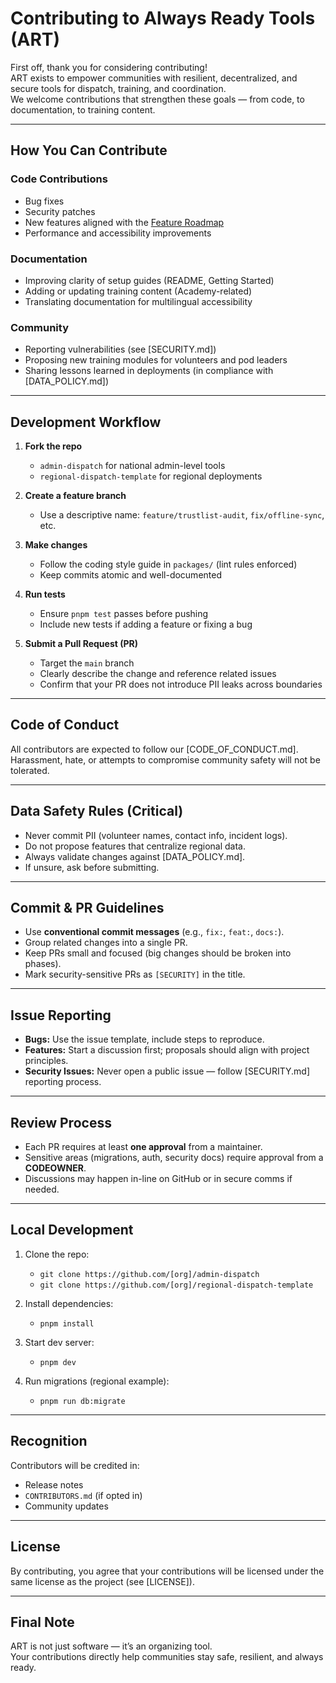 # Contributing to Always Ready Tools (ART)

First off, thank you for considering contributing!  
ART exists to empower communities with resilient, decentralized, and secure tools for dispatch, training, and coordination.  
We welcome contributions that strengthen these goals — from code, to documentation, to training content.

---

## How You Can Contribute

### Code Contributions
- Bug fixes  
- Security patches  
- New features aligned with the [Feature Roadmap](/README.md#phased-build-plan)  
- Performance and accessibility improvements  

### Documentation
- Improving clarity of setup guides (README, Getting Started)  
- Adding or updating training content (Academy-related)  
- Translating documentation for multilingual accessibility  

### Community
- Reporting vulnerabilities (see [SECURITY.md])  
- Proposing new training modules for volunteers and pod leaders  
- Sharing lessons learned in deployments (in compliance with [DATA_POLICY.md])  

---

## Development Workflow

1. **Fork the repo**  
   - `admin-dispatch` for national admin-level tools  
   - `regional-dispatch-template` for regional deployments  

2. **Create a feature branch**  
   - Use a descriptive name: `feature/trustlist-audit`, `fix/offline-sync`, etc.  

3. **Make changes**  
   - Follow the coding style guide in `packages/` (lint rules enforced)  
   - Keep commits atomic and well-documented  

4. **Run tests**  
   - Ensure `pnpm test` passes before pushing  
   - Include new tests if adding a feature or fixing a bug  

5. **Submit a Pull Request (PR)**  
   - Target the `main` branch  
   - Clearly describe the change and reference related issues  
   - Confirm that your PR does not introduce PII leaks across boundaries  

---

## Code of Conduct

All contributors are expected to follow our [CODE_OF_CONDUCT.md].  
Harassment, hate, or attempts to compromise community safety will not be tolerated.

---

## Data Safety Rules (Critical)

- Never commit PII (volunteer names, contact info, incident logs).  
- Do not propose features that centralize regional data.  
- Always validate changes against [DATA_POLICY.md].  
- If unsure, ask before submitting.  

---

## Commit & PR Guidelines

- Use **conventional commit messages** (e.g., `fix:`, `feat:`, `docs:`).  
- Group related changes into a single PR.  
- Keep PRs small and focused (big changes should be broken into phases).  
- Mark security-sensitive PRs as `[SECURITY]` in the title.  

---

## Issue Reporting

- **Bugs:** Use the issue template, include steps to reproduce.  
- **Features:** Start a discussion first; proposals should align with project principles.  
- **Security Issues:** Never open a public issue — follow [SECURITY.md] reporting process.  

---

## Review Process

- Each PR requires at least **one approval** from a maintainer.  
- Sensitive areas (migrations, auth, security docs) require approval from a **CODEOWNER**.  
- Discussions may happen in-line on GitHub or in secure comms if needed.  

---

## Local Development

1. Clone the repo:  
   - `git clone https://github.com/[org]/admin-dispatch`  
   - `git clone https://github.com/[org]/regional-dispatch-template`  

2. Install dependencies:  
   - `pnpm install`  

3. Start dev server:  
   - `pnpm dev`  

4. Run migrations (regional example):  
   - `pnpm run db:migrate`  

---

## Recognition

Contributors will be credited in:  
- Release notes  
- `CONTRIBUTORS.md` (if opted in)  
- Community updates  

---

## License

By contributing, you agree that your contributions will be licensed under the same license as the project (see [LICENSE]).  

---

## Final Note

ART is not just software — it’s an organizing tool.  
Your contributions directly help communities stay safe, resilient, and always ready.  
